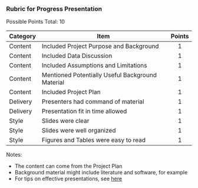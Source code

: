 ### Rubric for Progress Presentation

Possible Points Total: 10

| Category   | Item    | Points |
| -------- | ------- | :-------: |
| Content | Included Project Purpose and Background | 1 |
| Content | Included Data Discussion | 1 |
| Content | Included Assumptions and Limitations | 1 |
| Content | Mentioned Potentially Useful Background Material | 1 |
| Content | Included Project Plan | 1 |
| Delivery | Presenters had command of material | 1 |
| Delivery | Presentation fit in time allowed | 1 |
| Style | Slides were clear  | 1 |
| Style | Slides were well organized  | 1 |
| Style | Figures and Tables were easy to read  | 1 |

Notes:  
- The content can come from the Project Plan
- Background material might include literature and software, for example
- For tips on effective presentations, see [here](https://github.com/UVADS/ds6011/blob/main/08_effective_presentations.ppt)
